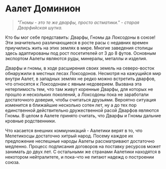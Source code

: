 # Аалет Доминион
> *"Гномы - это те же дварфы, просто астматики." - старая Дварфийская шутка.*

Кто бы мог себе представить: Дварфы, Гномы да Локсодоны в союзе! Эти значительно различающиеся в росте расы с недавних времен приучились жить на этих землях в мире. Многие заведения столицы здесь адаптированы под рост посетителей от 3 до 8 футов. Основным экспортом Аалеты являются руды, минералы, металлы и изделия.

Дварфы и гномы, в ходе расширения своих земель на северо-восток обнаружили в местных лесах Локсодонов. Несмотря на кажущийся мир внутри Аалет, в западных землях не редко можно встретить дварфов, что относятся к Локсодонам с явным недоверием. Вызвана эта нетерпимость тем, что там живут коренные Дварфы, для которых не прошло и нескольких поколений, а Локсодоны пока не заработали достаточного доверия, чтобы считаться друзьями. Вероятно ситуация изменится в ближайшие несколько сотен лет, ну а до тех пор единственной действительно дружественной расой Дварфов являются Гномы. В целом в Аалете принято считать, что Дварфы и Гномы дальние кровные родственники. 

Что касается внешних коммуникаций - Аалетики верят в то, что Мелетикосцы достаточно хитрый народ. Посему каждое их предложение неспешные народы Аалеты рассматривают достаточно медленно. Процесс подписания договоров на поставку ресурсов может занимать до двух лет. C остальными же странами Аалетики находятся в некотором нейтралитете, и пока-что не питают надежд о построении союза.